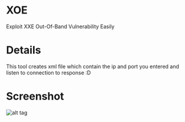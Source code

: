 # XOE
Exploit XXE Out-Of-Band Vulnerability Easily
# Details
This tool creates xml file which contain the ip and port you entered and listen to connection to response :D
# Screenshot
![alt tag](https://github.com/D4Vinci/XE/blob/master/Screenshot.PNG)
